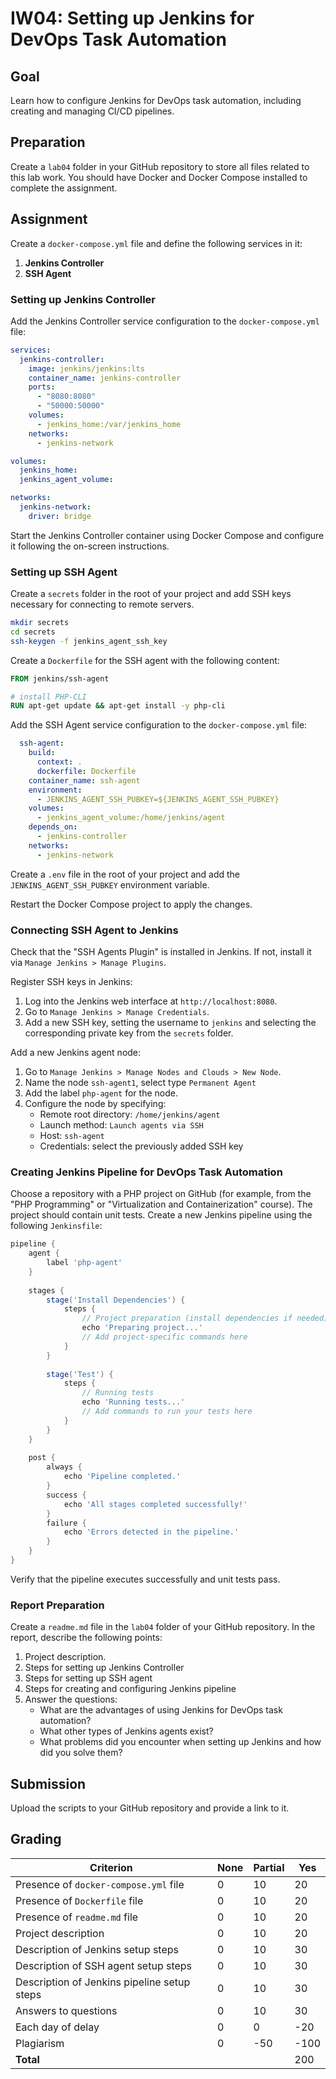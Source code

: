 # IW04: Setting up Jenkins for DevOps Task Automation

## Goal

Learn how to configure Jenkins for DevOps task automation, including creating and managing CI/CD pipelines.

## Preparation

Create a `lab04` folder in your GitHub repository to store all files related to this lab work. You should have Docker and Docker Compose installed to complete the assignment.

## Assignment

Create a `docker-compose.yml` file and define the following services in it:

1. **Jenkins Controller**
2. **SSH Agent**

### Setting up Jenkins Controller

Add the Jenkins Controller service configuration to the `docker-compose.yml` file:

```yaml
services:
  jenkins-controller:
    image: jenkins/jenkins:lts
    container_name: jenkins-controller
    ports:
      - "8080:8080"
      - "50000:50000"
    volumes:
      - jenkins_home:/var/jenkins_home
    networks:
      - jenkins-network

volumes:
  jenkins_home:
  jenkins_agent_volume:

networks:
  jenkins-network:
    driver: bridge
```

Start the Jenkins Controller container using Docker Compose and configure it following the on-screen instructions.

### Setting up SSH Agent

Create a `secrets` folder in the root of your project and add SSH keys necessary for connecting to remote servers.

```bash
mkdir secrets
cd secrets
ssh-keygen -f jenkins_agent_ssh_key
```

Create a `Dockerfile` for the SSH agent with the following content:

```Dockerfile
FROM jenkins/ssh-agent

# install PHP-CLI
RUN apt-get update && apt-get install -y php-cli
```

Add the SSH Agent service configuration to the `docker-compose.yml` file:

```yaml
  ssh-agent:
    build:
      context: .
      dockerfile: Dockerfile
    container_name: ssh-agent
    environment:
      - JENKINS_AGENT_SSH_PUBKEY=${JENKINS_AGENT_SSH_PUBKEY}
    volumes:
      - jenkins_agent_volume:/home/jenkins/agent
    depends_on:
      - jenkins-controller
    networks:
      - jenkins-network
```

Create a `.env` file in the root of your project and add the `JENKINS_AGENT_SSH_PUBKEY` environment variable.

Restart the Docker Compose project to apply the changes.

### Connecting SSH Agent to Jenkins

Check that the "SSH Agents Plugin" is installed in Jenkins. If not, install it via `Manage Jenkins > Manage Plugins`.

Register SSH keys in Jenkins:

1. Log into the Jenkins web interface at `http://localhost:8080`.
2. Go to `Manage Jenkins > Manage Credentials`.
3. Add a new SSH key, setting the username to `jenkins` and selecting the corresponding private key from the `secrets` folder.

Add a new Jenkins agent node:

1. Go to `Manage Jenkins > Manage Nodes and Clouds > New Node`.
2. Name the node `ssh-agent1`, select type `Permanent Agent`
3. Add the label `php-agent` for the node.
4. Configure the node by specifying:
   - Remote root directory: `/home/jenkins/agent`
   - Launch method: `Launch agents via SSH`
   - Host: `ssh-agent`
   - Credentials: select the previously added SSH key

### Creating Jenkins Pipeline for DevOps Task Automation

Choose a repository with a PHP project on GitHub (for example, from the "PHP Programming" or "Virtualization and Containerization" course). The project should contain unit tests. Create a new Jenkins pipeline using the following `Jenkinsfile`:

```groovy
pipeline {
    agent {
        label 'php-agent'
    }
    
    stages {        
        stage('Install Dependencies') {
            steps {
                // Project preparation (install dependencies if needed)
                echo 'Preparing project...'
                // Add project-specific commands here
            }
        }
        
        stage('Test') {
            steps {
                // Running tests
                echo 'Running tests...'
                // Add commands to run your tests here
            }
        }
    }
    
    post {
        always {
            echo 'Pipeline completed.'
        }
        success {
            echo 'All stages completed successfully!'
        }
        failure {
            echo 'Errors detected in the pipeline.'
        }
    }
}
```

Verify that the pipeline executes successfully and unit tests pass.

### Report Preparation

Create a `readme.md` file in the `lab04` folder of your GitHub repository. In the report, describe the following points:

1. Project description.
2. Steps for setting up Jenkins Controller
3. Steps for setting up SSH agent
4. Steps for creating and configuring Jenkins pipeline
5. Answer the questions:
    - What are the advantages of using Jenkins for DevOps task automation?
    - What other types of Jenkins agents exist?
    - What problems did you encounter when setting up Jenkins and how did you solve them?

## Submission

Upload the scripts to your GitHub repository and provide a link to it.

## Grading

| Criterion                                         | None | Partial | Yes  |
| ------------------------------------------------- | ---- | ------- | ---- |
| Presence of `docker-compose.yml` file            | 0    | 10      | 20   |
| Presence of `Dockerfile` file                     | 0    | 10      | 20   |
| Presence of `readme.md` file                      | 0    | 10      | 20   |
| Project description                               | 0    | 10      | 20   |
| Description of Jenkins setup steps               | 0    | 10      | 30   |
| Description of SSH agent setup steps             | 0    | 10      | 30   |
| Description of Jenkins pipeline setup steps      | 0    | 10      | 30   |
| Answers to questions                              | 0    | 10      | 30   |
| Each day of delay                                 | 0    | 0       | -20  |
| Plagiarism                                        | 0    | -50     | -100 |
| **Total**                                         |      |         | 200  |
